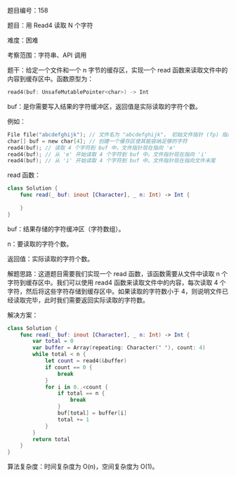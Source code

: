 题目编号：158

题目：用 Read4 读取 N 个字符

难度：困难

考察范围：字符串、API 调用

题干：给定一个文件和一个 n 字节的缓存区，实现一个 read 函数来读取文件中的内容到缓存区中。函数原型为：

```swift
read4(buf: UnsafeMutablePointer<char>) -> Int
```

buf：是你需要写入结果的字符缓冲区，返回值是实际读取的字符个数。

例如：

```swift
File file("abcdefghijk"); // 文件名为 "abcdefghijk"， 初始文件指针 (fp) 指向 'a'
char[] buf = new char[4]; // 创建一个缓存区使其能容纳足够的字符
read4(buf); // 读取 4 个字符到 buf 中。文件指针现在指向 'e'
read4(buf); // 从 'e' 开始读取 4 个字符到 buf 中。文件指针现在指向 'i'
read4(buf); // 从 'i' 开始读取 4 个字符到 buf 中。文件指针现在指向文件末尾
```

read 函数：

```swift
class Solution {
    func read(_ buf: inout [Character], _ n: Int) -> Int {
        
    }
}
```

buf：结果存储的字符缓冲区（字符数组）。

n：要读取的字符个数。

返回值：实际读取的字符个数。

解题思路：这道题目需要我们实现一个 read 函数，该函数需要从文件中读取 n 个字符到缓存区中。我们可以使用 read4 函数来读取文件中的内容，每次读取 4 个字符，然后将这些字符存储到缓存区中。如果读取的字符数小于 4，则说明文件已经读取完毕，此时我们需要返回实际读取的字符数。

解决方案：

```swift
class Solution {
    func read(_ buf: inout [Character], _ n: Int) -> Int {
        var total = 0
        var buffer = Array(repeating: Character(" "), count: 4)
        while total < n {
            let count = read4(&buffer)
            if count == 0 {
                break
            }
            for i in 0..<count {
                if total == n {
                    break
                }
                buf[total] = buffer[i]
                total += 1
            }
        }
        return total
    }
}
```

算法复杂度：时间复杂度为 O(n)，空间复杂度为 O(1)。